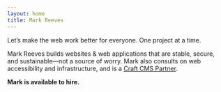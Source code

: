 ```yaml
---
layout: home
title: Mark Reeves
---
```

Let&rsquo;s make the web work better for everyone. One project at a&nbsp;time.

Mark Reeves builds websites & web applications that are stable, secure, and sustainable&mdash;not a source of worry. Mark also consults on web accessibility and infrastructure, and is a [Craft&nbsp;CMS&nbsp;Partner](https://craftcms.com/partners/clearbold).

**Mark is available to hire.**